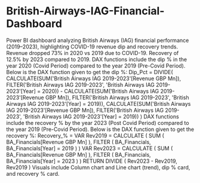 # British-Airways-IAG-Financial-Dashboard
Power BI dashboard analyzing British Airways (IAG) financial performance (2019–2023), highlighting COVID-19 revenue dip and recovery trends.
Revenue dropped 73% in 2020 vs 2019 due to COVID-19.
Recovery of 12.5% by 2023 compared to 2019.
DAX functions include the dip % in the year 2020 (Covid Period) compared to the year 2019 (Pre-Covid Period). Below is the DAX function given to get the dip %:
Dip_Pct = 
DIVIDE(
    CALCULATE(SUM('British Airways IAG 2019-2023'[Revenue GBP Mn]), FILTER('British Airways IAG 2019-2023', 'British Airways IAG 2019-2023'[Year] = 2020)) - 
    CALCULATE(SUM('British Airways IAG 2019-2023'[Revenue GBP Mn]), FILTER('British Airways IAG 2019-2023', 'British Airways IAG 2019-2023'[Year] = 2019)),
    CALCULATE(SUM('British Airways IAG 2019-2023'[Revenue GBP Mn]), FILTER('British Airways IAG 2019-2023', 'British Airways IAG 2019-2023'[Year] = 2019))
)
DAX functions include the recovery % by the year 2023 (Post Covid Period) compared to the year 2019 (Pre-Covid Period). Below is the DAX function given to get the recovery %:
Recovery_% = 
VAR Rev2019 =
    CALCULATE (
        SUM ( BA_Financials[Revenue GBP Mn] ),
        FILTER ( BA_Financials, BA_Financials[Year] = 2019 )
    )
VAR Rev2023 =
    CALCULATE (
        SUM ( BA_Financials[Revenue GBP Mn] ),
        FILTER ( BA_Financials, BA_Financials[Year] = 2023 )
    )
RETURN
DIVIDE ( Rev2023 - Rev2019, Rev2019 )
Visuals include Column chart and Line chart (trend), dip % card, and recovery % card.

